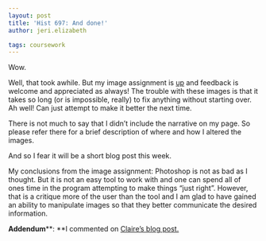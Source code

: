 ```yaml
---
layout: post
title: 'Hist 697: And done!'
author: jeri.elizabeth

tags: coursework
---
```

Wow.

Well, that took awhile. But my image assignment is <a href="http://www.jeriwieringa.com/portfolio/image.html" target="_blank">up</a> and feedback is welcome and appreciated as always! The trouble with these images is that it takes so long (or is impossible, really) to fix anything without starting over. Ah well! Can just attempt to make it better the next time.

There is not much to say that I didn&#8217;t include the narrative on my page. So please refer there for a brief description of where and how I altered the images.

And so I fear it will be a short blog post this week.

My conclusions from the image assignment: Photoshop is not as bad as I thought. But it is not an easy tool to work with and one can spend all of ones time in the program attempting to make things &#8220;just right&#8221;. However, that is a critique more of the user than the tool and I am glad to have gained an ability to manipulate images so that they better communicate the desired information.

**Addendum****: **I commented on [Claire&#8217;s blog post.][1]

 [1]: http://www.historiclove.com/wordpress/2012/03/18/hist-697-on-restoring-images/#comment-131
